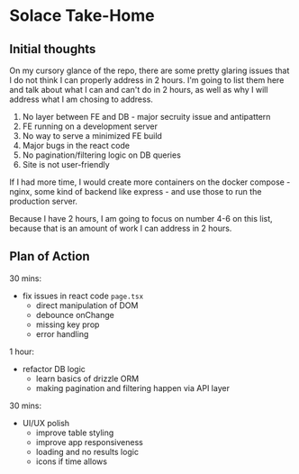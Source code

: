 # Solace Take-Home

## Initial thoughts

On my cursory glance of the repo, there are some pretty glaring issues that I do not think I can properly address in 2 hours.
I'm going to list them here and talk about what I can and can't do in 2 hours, as well as why I will address what I am chosing to address.

1. No layer between FE and DB - major secruity issue and antipattern
2. FE running on a development server
3. No way to serve a minimized FE build
4. Major bugs in the react code
5. No pagination/filtering logic on DB queries
6. Site is not user-friendly

If I had more time, I would create more containers on the docker compose - nginx, some kind of backend like express - and use those to run the production server.

Because I have 2 hours, I am going to focus on number 4-6 on this list, because that is an amount of work I can address in 2 hours.

## Plan of Action

30 mins:

- fix issues in react code `page.tsx`
  - direct manipulation of DOM
  - debounce onChange
  - missing key prop
  - error handling

1 hour:

- refactor DB logic
  - learn basics of drizzle ORM
  - making pagination and filtering happen via API layer

30 mins:

- UI/UX polish
  - improve table styling
  - improve app responsiveness
  - loading and no results logic
  - icons if time allows
